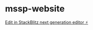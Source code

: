 # mssp-website

[Edit in StackBlitz next generation editor ⚡️](https://stackblitz.com/~/github.com/abuadil/mssp-website)